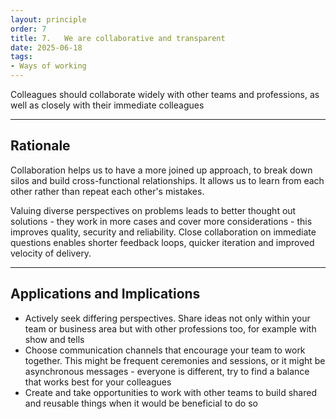 ```yaml
---
layout: principle
order: 7
title: 7.	We are collaborative and transparent
date: 2025-06-18
tags:
- Ways of working
---
```


Colleagues should collaborate widely with other teams and professions, as well as closely with their immediate colleagues



---

## Rationale

Collaboration helps us to have a more joined up approach, to break down silos and build cross-functional relationships. It allows us to learn from each other rather than repeat each other's mistakes.

Valuing diverse perspectives on problems leads to better thought out solutions - they work in more cases and cover more considerations - this improves quality, security and reliability. Close collaboration on immediate questions enables shorter feedback loops, quicker iteration and improved velocity of delivery.

---

## Applications and Implications

- Actively seek differing perspectives. Share ideas not only within your team or business area but with other professions too, for example with show and tells
- Choose communication channels that encourage your team to work together. This might be frequent ceremonies and sessions, or it might be asynchronous messages - everyone is different, try to find a balance that works best for your colleagues
- Create and take opportunities to work with other teams to build shared and reusable things when it would be beneficial to do so
